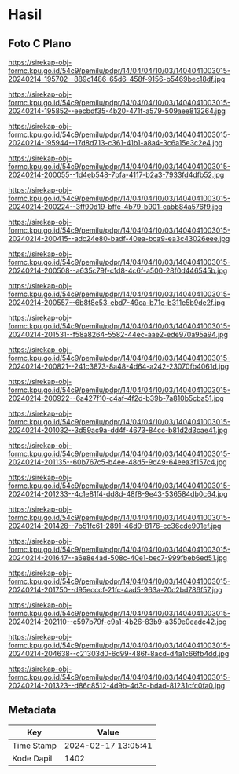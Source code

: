 # Hasil

## Foto C Plano

https://sirekap-obj-formc.kpu.go.id/54c9/pemilu/pdpr/14/04/04/10/03/1404041003015-20240214-195702--889c1486-65d6-458f-9156-b5469bec18df.jpg

https://sirekap-obj-formc.kpu.go.id/54c9/pemilu/pdpr/14/04/04/10/03/1404041003015-20240214-195852--eecbdf35-4b20-471f-a579-509aee813264.jpg

https://sirekap-obj-formc.kpu.go.id/54c9/pemilu/pdpr/14/04/04/10/03/1404041003015-20240214-195944--17d8d713-c361-41b1-a8a4-3c6a15e3c2e4.jpg

https://sirekap-obj-formc.kpu.go.id/54c9/pemilu/pdpr/14/04/04/10/03/1404041003015-20240214-200055--1d4eb548-7bfa-4117-b2a3-7933fd4dfb52.jpg

https://sirekap-obj-formc.kpu.go.id/54c9/pemilu/pdpr/14/04/04/10/03/1404041003015-20240214-200224--3ff90d19-bffe-4b79-b901-cabb84a576f9.jpg

https://sirekap-obj-formc.kpu.go.id/54c9/pemilu/pdpr/14/04/04/10/03/1404041003015-20240214-200415--adc24e80-badf-40ea-bca9-ea3c43026eee.jpg

https://sirekap-obj-formc.kpu.go.id/54c9/pemilu/pdpr/14/04/04/10/03/1404041003015-20240214-200508--a635c79f-c1d8-4c6f-a500-28f0d446545b.jpg

https://sirekap-obj-formc.kpu.go.id/54c9/pemilu/pdpr/14/04/04/10/03/1404041003015-20240214-200557--6b8f8e53-ebd7-49ca-b71e-b311e5b9de2f.jpg

https://sirekap-obj-formc.kpu.go.id/54c9/pemilu/pdpr/14/04/04/10/03/1404041003015-20240214-201531--f58a8264-5582-44ec-aae2-ede970a95a94.jpg

https://sirekap-obj-formc.kpu.go.id/54c9/pemilu/pdpr/14/04/04/10/03/1404041003015-20240214-200821--241c3873-8a48-4d64-a242-23070fb4061d.jpg

https://sirekap-obj-formc.kpu.go.id/54c9/pemilu/pdpr/14/04/04/10/03/1404041003015-20240214-200922--6a427f10-c4af-4f2d-b39b-7a810b5cba51.jpg

https://sirekap-obj-formc.kpu.go.id/54c9/pemilu/pdpr/14/04/04/10/03/1404041003015-20240214-201032--3d59ac9a-dd4f-4673-84cc-b81d2d3cae41.jpg

https://sirekap-obj-formc.kpu.go.id/54c9/pemilu/pdpr/14/04/04/10/03/1404041003015-20240214-201135--60b767c5-b4ee-48d5-9d49-64eea3f157c4.jpg

https://sirekap-obj-formc.kpu.go.id/54c9/pemilu/pdpr/14/04/04/10/03/1404041003015-20240214-201233--4c1e81f4-dd8d-48f8-9e43-536584db0c64.jpg

https://sirekap-obj-formc.kpu.go.id/54c9/pemilu/pdpr/14/04/04/10/03/1404041003015-20240214-201428--7b51fc61-2891-46d0-8176-cc36cde901ef.jpg

https://sirekap-obj-formc.kpu.go.id/54c9/pemilu/pdpr/14/04/04/10/03/1404041003015-20240214-201647--a6e8e4ad-508c-40e1-bec7-999fbeb6ed51.jpg

https://sirekap-obj-formc.kpu.go.id/54c9/pemilu/pdpr/14/04/04/10/03/1404041003015-20240214-201750--d95ecccf-21fc-4ad5-963a-70c2bd786f57.jpg

https://sirekap-obj-formc.kpu.go.id/54c9/pemilu/pdpr/14/04/04/10/03/1404041003015-20240214-202110--c597b79f-c9a1-4b26-83b9-a359e0eadc42.jpg

https://sirekap-obj-formc.kpu.go.id/54c9/pemilu/pdpr/14/04/04/10/03/1404041003015-20240214-204638--c21303d0-6d99-486f-8acd-d4a1c66fb4dd.jpg

https://sirekap-obj-formc.kpu.go.id/54c9/pemilu/pdpr/14/04/04/10/03/1404041003015-20240214-201323--d86c8512-4d9b-4d3c-bdad-81231cfc0fa0.jpg


## Metadata

| Key        | Value               |
| ---------- | ------------------- |
| Time Stamp | 2024-02-17 13:05:41 |
| Kode Dapil | 1402                |



